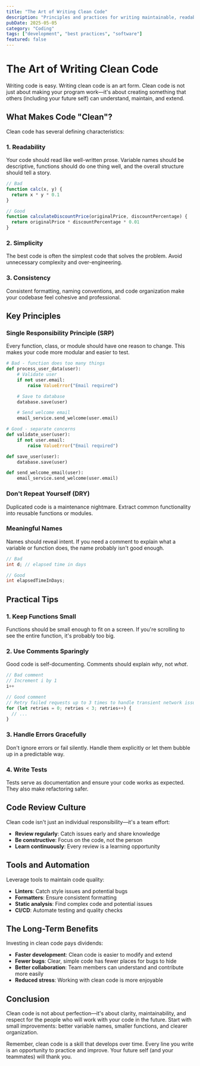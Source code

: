 ```yaml
---
title: "The Art of Writing Clean Code"
description: "Principles and practices for writing maintainable, readable code that stands the test of time."
pubDate: 2025-05-05
category: "Coding"
tags: ["development", "best practices", "software"]
featured: false
---
```


# The Art of Writing Clean Code

Writing code is easy. Writing clean code is an art form. Clean code is not just about making your program work—it's about creating something that others (including your future self) can understand, maintain, and extend.

## What Makes Code "Clean"?

Clean code has several defining characteristics:

### 1. Readability

Your code should read like well-written prose. Variable names should be descriptive, functions should do one thing well, and the overall structure should tell a story.

```javascript
// Bad
function calc(x, y) {
  return x * y * 0.1
}

// Good
function calculateDiscountPrice(originalPrice, discountPercentage) {
  return originalPrice * discountPercentage * 0.01
}
```

### 2. Simplicity

The best code is often the simplest code that solves the problem. Avoid unnecessary complexity and over-engineering.

### 3. Consistency

Consistent formatting, naming conventions, and code organization make your codebase feel cohesive and professional.

## Key Principles

### Single Responsibility Principle (SRP)

Every function, class, or module should have one reason to change. This makes your code more modular and easier to test.

```python
# Bad - function does too many things
def process_user_data(user):
    # Validate user
    if not user.email:
        raise ValueError("Email required")

    # Save to database
    database.save(user)

    # Send welcome email
    email_service.send_welcome(user.email)

# Good - separate concerns
def validate_user(user):
    if not user.email:
        raise ValueError("Email required")

def save_user(user):
    database.save(user)

def send_welcome_email(user):
    email_service.send_welcome(user.email)
```

### Don't Repeat Yourself (DRY)

Duplicated code is a maintenance nightmare. Extract common functionality into reusable functions or modules.

### Meaningful Names

Names should reveal intent. If you need a comment to explain what a variable or function does, the name probably isn't good enough.

```java
// Bad
int d; // elapsed time in days

// Good
int elapsedTimeInDays;
```

## Practical Tips

### 1. Keep Functions Small

Functions should be small enough to fit on a screen. If you're scrolling to see the entire function, it's probably too big.

### 2. Use Comments Sparingly

Good code is self-documenting. Comments should explain _why_, not _what_.

```javascript
// Bad comment
// Increment i by 1
i++

// Good comment
// Retry failed requests up to 3 times to handle transient network issues
for (let retries = 0; retries < 3; retries++) {
  // ...
}
```

### 3. Handle Errors Gracefully

Don't ignore errors or fail silently. Handle them explicitly or let them bubble up in a predictable way.

### 4. Write Tests

Tests serve as documentation and ensure your code works as expected. They also make refactoring safer.

## Code Review Culture

Clean code isn't just an individual responsibility—it's a team effort:

- **Review regularly**: Catch issues early and share knowledge
- **Be constructive**: Focus on the code, not the person
- **Learn continuously**: Every review is a learning opportunity

## Tools and Automation

Leverage tools to maintain code quality:

- **Linters**: Catch style issues and potential bugs
- **Formatters**: Ensure consistent formatting
- **Static analysis**: Find complex code and potential issues
- **CI/CD**: Automate testing and quality checks

## The Long-Term Benefits

Investing in clean code pays dividends:

- **Faster development**: Clean code is easier to modify and extend
- **Fewer bugs**: Clear, simple code has fewer places for bugs to hide
- **Better collaboration**: Team members can understand and contribute more easily
- **Reduced stress**: Working with clean code is more enjoyable

## Conclusion

Clean code is not about perfection—it's about clarity, maintainability, and respect for the people who will work with your code in the future. Start with small improvements: better variable names, smaller functions, and clearer organization.

Remember, clean code is a skill that develops over time. Every line you write is an opportunity to practice and improve. Your future self (and your teammates) will thank you.
